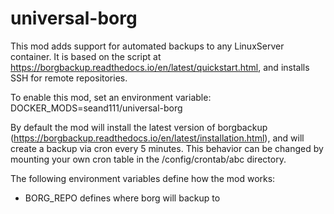 # universal-borg
This mod adds support for automated backups to any LinuxServer container. It is based on the script at https://borgbackup.readthedocs.io/en/latest/quickstart.html, and installs SSH for remote repositories.

To enable this mod, set an environment variable:
DOCKER_MODS=seand111/universal-borg

By default the mod will install the latest version of borgbackup (https://borgbackup.readthedocs.io/en/latest/installation.html), and
will create a backup via cron every 5 minutes. This behavior can be changed by mounting your own cron table in the /config/crontab/abc directory.

The following environment variables define how the mod works:

- BORG_REPO defines where borg will backup to
